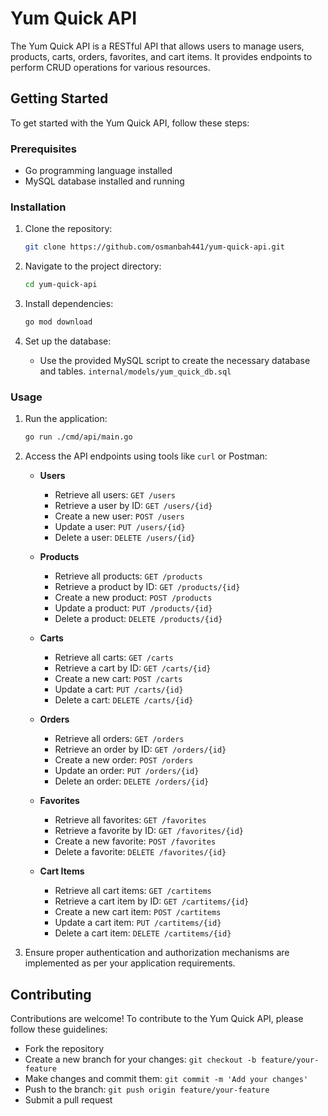 # Yum Quick API

The Yum Quick API is a RESTful API that allows users to manage users, products, carts, orders, favorites, and cart items. It provides endpoints to perform CRUD operations for various resources.

## Getting Started

To get started with the Yum Quick API, follow these steps:

### Prerequisites

- Go programming language installed
- MySQL database installed and running

### Installation

1. Clone the repository:
   ```bash
   git clone https://github.com/osmanbah441/yum-quick-api.git
   ```

2. Navigate to the project directory:
   ```bash
   cd yum-quick-api
   ```

3. Install dependencies:
   ```bash
   go mod download
   ```

4. Set up the database:
   - Use the provided MySQL script to create the necessary database and tables. 
   `internal/models/yum_quick_db.sql`

### Usage

1. Run the application:
   ```bash
   go run ./cmd/api/main.go
   ```

2. Access the API endpoints using tools like `curl` or Postman:

   - **Users**
     - Retrieve all users: `GET /users`
     - Retrieve a user by ID: `GET /users/{id}`
     - Create a new user: `POST /users`
     - Update a user: `PUT /users/{id}`
     - Delete a user: `DELETE /users/{id}`

   - **Products**
     - Retrieve all products: `GET /products`
     - Retrieve a product by ID: `GET /products/{id}`
     - Create a new product: `POST /products`
     - Update a product: `PUT /products/{id}`
     - Delete a product: `DELETE /products/{id}`

   - **Carts**
     - Retrieve all carts: `GET /carts`
     - Retrieve a cart by ID: `GET /carts/{id}`
     - Create a new cart: `POST /carts`
     - Update a cart: `PUT /carts/{id}`
     - Delete a cart: `DELETE /carts/{id}`

   - **Orders**
     - Retrieve all orders: `GET /orders`
     - Retrieve an order by ID: `GET /orders/{id}`
     - Create a new order: `POST /orders`
     - Update an order: `PUT /orders/{id}`
     - Delete an order: `DELETE /orders/{id}`

   - **Favorites**
     - Retrieve all favorites: `GET /favorites`
     - Retrieve a favorite by ID: `GET /favorites/{id}`
     - Create a new favorite: `POST /favorites`
     - Delete a favorite: `DELETE /favorites/{id}`

   - **Cart Items**
     - Retrieve all cart items: `GET /cartitems`
     - Retrieve a cart item by ID: `GET /cartitems/{id}`
     - Create a new cart item: `POST /cartitems`
     - Update a cart item: `PUT /cartitems/{id}`
     - Delete a cart item: `DELETE /cartitems/{id}`

3. Ensure proper authentication and authorization mechanisms are implemented as per your application requirements.

## Contributing

Contributions are welcome! To contribute to the Yum Quick API, please follow these guidelines:
- Fork the repository
- Create a new branch for your changes: `git checkout -b feature/your-feature`
- Make changes and commit them: `git commit -m 'Add your changes'`
- Push to the branch: `git push origin feature/your-feature`
- Submit a pull request

